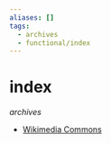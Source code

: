 ```yaml
---
aliases: []
tags:
  - archives
  - functional/index
---
```


# index
_archives_

- [Wikimedia Commons](Wikimedia%20Commons/index.md)
